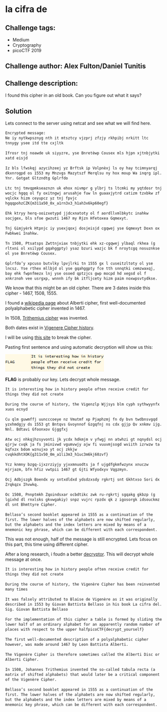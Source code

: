 # la cifra de
## Challenge tags:
- Medium
- Cryptography
- picoCTF 2019

## Challenge author: Alex Fulton/Daniel Tunitis
## Challenge description:
I found this cipher in an old book. Can you figure out what it says?

## Solution
Lets connect to the server using netcat and see what we will find here.

~~~
Encrypted message:
Ne iy nytkwpsznyg nth it mtsztcy vjzprj zfzjy rkhpibj nrkitt ltc tnnygy ysee itd tte cxjltk

Ifrosr tnj noawde uk siyyzre, yse Bnretèwp Cousex mls hjpn xjtnbjytki xatd eisjd

Iz bls lfwskqj azycihzeej yz Brftsk ip Volpnèxj ls oy hay tcimnyarqj dkxnrogpd os 1553 my Mnzvgs Mazytszf Merqlsu ny hox moup Wa inqrg ipl. Ynr. Gotgat Gltzndtg Gplrfdo 

Ltc tnj tmvqpmkseaznzn uk ehox nivmpr g ylbrj ts ltcmki my yqtdosr tnj wocjc hgqq ol fy oxitngwj arusahje fuw ln guaaxjytrd catizm tzxbkw zf vqlckx hizm ceyupcz yz tnj fpvjc hgqqpohzCZK{m311a50_0x_a1rn3x3_h1ah3x6kp60egf}

Ehk ktryy herq-ooizxetypd jjdcxnatoty ol f aordllvmlbkytc inahkw socjgex, bls sfoe gwzuti 1467 my Rjzn Hfetoxea Gqmexyt.

Tnj Gimjyèrk Htpnjc iy ysexjqoxj dosjeisjd cgqwej yse Gqmexyt Doxn ox Fwbkwei Inahkw.

Tn 1508, Ptsatsps Zwttnjxiax tnbjytki ehk xz-cgqwej ylbaql rkhea (g rltxni ol xsilypd gqahggpty) ysaz bzuri wazjc bk f nroytcgq nosuznkse ol yse Bnretèwp Cousex.

Gplrfdo’y xpcuso butvlky lpvjlrki tn 1555 gx l cuseitzltoty ol yse lncsz. Yse rthex mllbjd ol yse gqahggpty fce tth snnqtki cemzwaxqj, bay ehk fwpnfmezx lnj yse osoed qptzjcs gwp mocpd hd xegsd ol f xnkrznoh vee usrgxp, wnnnh ify bk itfljcety hizm paim noxwpsvtydkse.

~~~

We know that this might be an old cipher. There are 3 dates inside this cipher - 1467, 1508, 1555.

I found a [wikipedia page](https://en.wikipedia.org/wiki/Alberti_cipher) about Alberti cipher, first well-documented polyalphabetic cipher invented in 1467.

In 1508, [Trithemius cipher](https://en.wikipedia.org/wiki/Tabula_recta#Trithemius_cipher) was invented.

Both dates exist in [Vigenere Cipher history](https://en.wikipedia.org/wiki/Vigen%C3%A8re_cipher).

I will be using [this site](https://www.dcode.fr/vigenere-cipher) to break the cipher.

Pasting first sentence and using automatic decryption will show us this:

![image missing?](./content/la_cifra_de_01.png)

**FLAG** is probably our key. Lets decrypt whole message.

~~~
It is interesting how in history people often receive credit for things they did not create

During the course of history, the Vigenzlp Wjjsys blm cyph sythwyynfx xuos ecnyd

Cu qlm guwmffj uuncccoeye nz Vmutmf xp Pjaphzmj fn dy bvn twdbnsvgqd yzxhmdgjy ds 1553 gt Bntqvs Gvoynnof Gzgqfnj ns cdx gjjp Qv xnkmv ijg. Nnl. Bdtavi Gfoonxov Gjggfxj

Atw ocj nhkqjhzsyvonti jk ycdx hdkmjm v yfwgj nn atwhzi gt nqnydsl ocj qjrjw cvqk ja fs jminivwd vgumvwjy ajw fi vuuvmjsogd wviith izrwzw ta kqfxzx bdom wznujxo yt ocj zkkjw cvqkkdhtXOK{g311v50_0m_a1li3m3_h1uc3m6kj60zvf}

Ycz knmny bzgq-ijxzrziyjy yjxxmnuodts ja f ujgdfgkmfwzynx xnuczw mjrjazm, bfn hfiz vwtpii 1467 gt Gjti Wfyodxyv Vqgzmyn.

Ocj Adbjszgk Boendx xy sntxdldxd ydsdzxsdy rgkrtj snt Gkhtxso Sori dx Zrqkqzx Ihvwkq.

Oc 1508, Pnnptmkh Zqoindsxar ocbdtikc zwk ru-rgkrtj sgqakg gkbzp (g lgixhd dl rnxlsks gkvwgakiy) snpz vujrc rpzdx qk z igosorgk idsouckmz dl snt Bhmttyre Cipher.

Bellaso’s second booklet appeared in 1555 as a continuation of the first. The lower halves of the alphabets are now shifted regularly, but the alphabets and the index letters are mixed by means of a mnemonic key phrase, which can be different with each correspondent.
~~~

This was not enough, half of the message is still encrypted. Lets focus on this part, this time using different cipher.

After a long research, i foudn a better [decryptor](https://www.boxentriq.com/code-breaking/vigenere-cipher). This will decrypt whole message at once.

~~~
It is interesting how in history people often receive credit for things they did not create

During the course of history, the Vigenère Cipher has been reinvented many times

It was falsely attributed to Blaise de Vigenère as it was originally described in 1553 by Giovan Battista Bellaso in his book La cifra del. Sig. Giovan Battista Bellaso 

For the implementation of this cipher a table is formed by sliding the lower half of an ordinary alphabet for an apparently random number of places with respect to the upper halfpicoCTF{decrypt_yourself}

The first well-documented description of a polyalphabetic cipher however, was made around 1467 by Leon Battista Alberti.

The Vigenère Cipher is therefore sometimes called the Alberti Disc or Alberti Cipher.

In 1508, Johannes Trithemius invented the so-called tabula recta (a matrix of shifted alphabets) that would later be a critical component of the Vigenère Cipher.

Bellaso’s second booklet appeared in 1555 as a continuation of the first. The lower halves of the alphabets are now shifted regularly, but the alphabets and the index letters are mixed by means of a mnemonic key phrase, which can be different with each correspondent.

~~~
